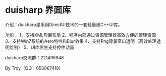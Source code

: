 duisharp 界面库
========

介绍：duisharp是采用DirectUI技术的一套轻量级C++UI库。

功能：
1、支持XML界面布局
2、程序内部通过资源管理器高效方便的管理资源
3、支持Win7系统的Aero特性和Blur效果
4、支持Png背景窗口透明（高效处理透明绘制）
5、UI库原生支持控件动画

duisharp交流群：221499948

By Troy（QQ：656067418）
